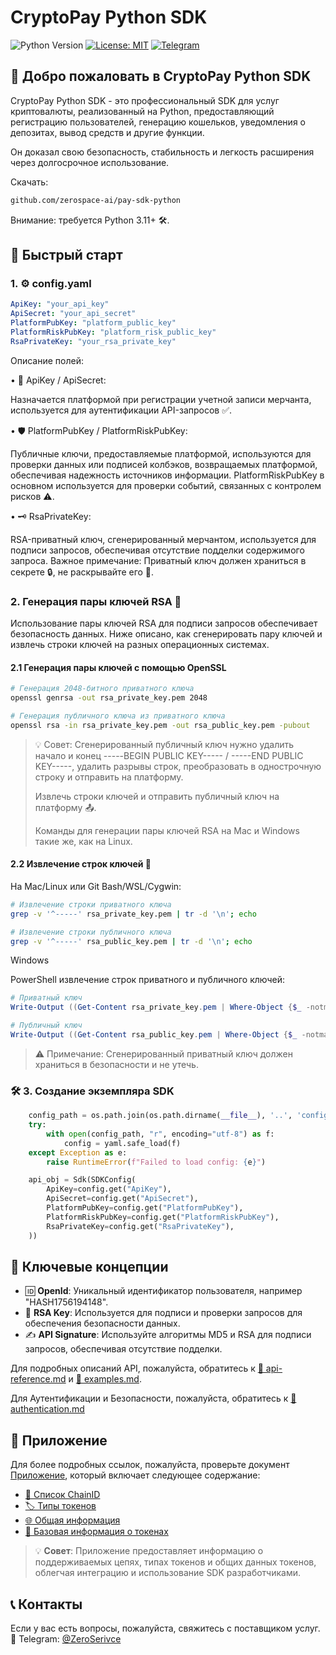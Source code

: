 # CryptoPay Python SDK

![Python Version](https://img.shields.io/badge/python-3.11+-blue.svg)
[![License: MIT](https://img.shields.io/badge/License-MIT-yellow.svg)](https://opensource.org/licenses/MIT)
[![Telegram](https://img.shields.io/badge/chat-Telegram-blue?logo=telegram)](https://t.me/ZeroSerivce)

## 🌟 Добро пожаловать в CryptoPay Python SDK

CryptoPay Python SDK - это профессиональный SDK для услуг криптовалюты, реализованный на Python, предоставляющий регистрацию пользователей, генерацию кошельков, уведомления о депозитах, вывод средств и другие функции.

Он доказал свою безопасность, стабильность и легкость расширения через долгосрочное использование.

Скачать:

```bash
github.com/zerospace-ai/pay-sdk-python
```

Внимание: требуется Python 3.11+ 🛠️.

## 🚀 Быстрый старт
### 1. ⚙️ config.yaml

```yaml
ApiKey: "your_api_key"
ApiSecret: "your_api_secret"
PlatformPubKey: "platform_public_key"
PlatformRiskPubKey: "platform_risk_public_key"
RsaPrivateKey: "your_rsa_private_key"
```

Описание полей:

• 🔑 ApiKey / ApiSecret:

Назначается платформой при регистрации учетной записи мерчанта, используется для аутентификации API-запросов ✅.

• 🛡️ PlatformPubKey / PlatformRiskPubKey:

Публичные ключи, предоставляемые платформой, используются для проверки данных или подписей колбэков, возвращаемых платформой, обеспечивая надежность источников информации. PlatformRiskPubKey в основном используется для проверки событий, связанных с контролем рисков ⚠️.

• 🗝️ RsaPrivateKey:

RSA-приватный ключ, сгенерированный мерчантом, используется для подписи запросов, обеспечивая отсутствие подделки содержимого запроса. Важное примечание: Приватный ключ должен храниться в секрете 🔒, не раскрывайте его 🚫.

### 2. Генерация пары ключей RSA 🔐

Использование пары ключей RSA для подписи запросов обеспечивает безопасность данных. Ниже описано, как сгенерировать пару ключей и извлечь строки ключей на разных операционных системах.

#### 2.1 Генерация пары ключей с помощью OpenSSL

```bash
# Генерация 2048-битного приватного ключа
openssl genrsa -out rsa_private_key.pem 2048

# Генерация публичного ключа из приватного ключа
openssl rsa -in rsa_private_key.pem -out rsa_public_key.pem -pubout
```

> 💡 Совет: Сгенерированный публичный ключ нужно удалить начало и конец -----BEGIN PUBLIC KEY----- / -----END PUBLIC KEY-----, удалить разрывы строк, преобразовать в однострочную строку и отправить на платформу.
> 
> Извлечь строки ключей и отправить публичный ключ на платформу 📤.
>
>Команды для генерации пары ключей RSA на Mac и Windows такие же, как на Linux.

#### 2.2 Извлечение строк ключей 🔑

На Mac/Linux или Git Bash/WSL/Cygwin:

```bash
# Извлечение строки приватного ключа
grep -v '^-----' rsa_private_key.pem | tr -d '\n'; echo

# Извлечение строки публичного ключа
grep -v '^-----' rsa_public_key.pem | tr -d '\n'; echo
```

Windows

PowerShell извлечение строк приватного и публичного ключей:

```powershell
# Приватный ключ
Write-Output ((Get-Content rsa_private_key.pem | Where-Object {$_ -notmatch "^-----"}) -join "")

# Публичный ключ
Write-Output ((Get-Content rsa_public_key.pem | Where-Object {$_ -notmatch "^-----"}) -join "")
```

> ⚠️ Примечание: Сгенерированный приватный ключ должен храниться в безопасности и не утечь.


### 🛠️ 3. Создание экземпляра SDK

```python
    config_path = os.path.join(os.path.dirname(__file__), '..', 'config.yaml')
    try:
        with open(config_path, "r", encoding="utf-8") as f:
            config = yaml.safe_load(f)
    except Exception as e:
        raise RuntimeError(f"Failed to load config: {e}")

    api_obj = Sdk(SDKConfig(
        ApiKey=config.get("ApiKey"),
        ApiSecret=config.get("ApiSecret"),
        PlatformPubKey=config.get("PlatformPubKey"),
        PlatformRiskPubKey=config.get("PlatformRiskPubKey"),
        RsaPrivateKey=config.get("RsaPrivateKey"),
    ))
```

## 🔑 Ключевые концепции

- 🆔 **OpenId**: Уникальный идентификатор пользователя, например "HASH1756194148".
- 🔐 **RSA Key**: Используется для подписи и проверки запросов для обеспечения безопасности данных.
- ✍️ **API Signature**: Используйте алгоритмы MD5 и RSA для подписи запросов, обеспечивая отсутствие подделки.

Для подробных описаний API, пожалуйста, обратитесь к [🧩 api-reference.md](./api-reference.md) и [🧩 examples.md](./examples.md).

Для Аутентификации и Безопасности, пожалуйста, обратитесь к [🧩 authentication.md](./authentication.md)

## 📎 Приложение

Для более подробных ссылок, пожалуйста, проверьте документ [Приложение](./appendix.md), который включает следующее содержание:

- [🧩 Список ChainID](./appendix.md#-список-chainid)
- [🏷️ Типы токенов](./appendix.md#-тип-токена)
- [🌐 Общая информация](./appendix.md#-общая-информация)
- [🔰 Базовая информация о токенах](./appendix.md#-базовая-информация-о-токене)

> 💡 **Совет**: Приложение предоставляет информацию о поддерживаемых цепях, типах токенов и общих данных токенов, облегчая интеграцию и использование SDK разработчиками.

## 📞 Контакты

Если у вас есть вопросы, пожалуйста, свяжитесь с поставщиком услуг.  
💬 Telegram: [@ZeroSerivce](https://t.me/ZeroSerivce)